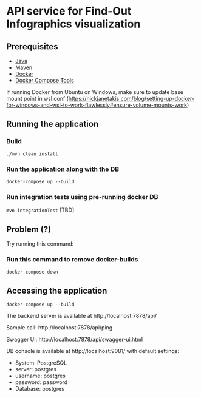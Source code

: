 # API service for Find-Out Infographics visualization  


## Prerequisites
- [Java](https://java.com/en/download/)
- [Maven](https://maven.apache.org/)
- [Docker](https://www.docker.com/)
- [Docker Compose Tools](https://docs.docker.com/compose/install/)

If running Docker from Ubuntu on Windows, make sure to update base mount point in wsl.conf (https://nickjanetakis.com/blog/setting-up-docker-for-windows-and-wsl-to-work-flawlessly#ensure-volume-mounts-work)  

## Running the application

### Build
`./mvn clean install`
### Run the application along with the DB 
`docker-compose up --build`
### Run integration tests using pre-running docker DB
`mvn integrationTest`  [TBD]

## Problem (?)
Try running this command:

### Run this command to remove docker-builds
`docker-compose down`

## Accessing the application
`docker-compose up --build`

The backend server is available at http://localhost:7878/api/

Sample call: http://localhost:7878/api/ping

Swagger UI: http://localhost:7878/api/swagger-ui.html

DB console is available at http://localhost:9081/ with default settings:
- System: PostgreSQL
- server: postgres
- username: postgres
- password: password
- Database: postgres

 
